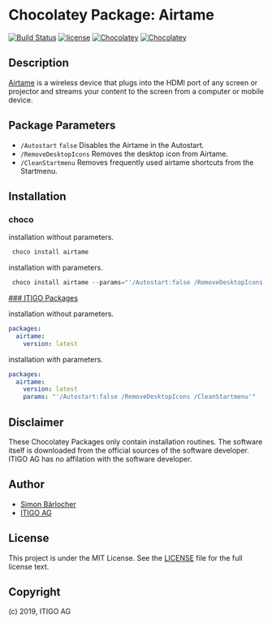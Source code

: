 # Chocolatey Package: Airtame

[![Build Status](https://img.shields.io/travis/itigoag/chocolatey.airtame?style=flat-square)](https://travis-ci.org/itigoag/chocolatey.airtame) [![license](https://img.shields.io/github/license/mashape/apistatus.svg?style=popout-square)](licence) [![Chocolatey](https://img.shields.io/chocolatey/v/airtame?label=package%20version)](https://chocolatey.org/packages/airtame) [![Chocolatey](https://img.shields.io/chocolatey/dt/airtame?label=package%20downloads&style=flat-square)](https://chocolatey.org/packages/airtame)

## Description

[Airtame](https://airtame.com/) is a wireless device that plugs into the HDMI port of any screen or projector and streams your content to the screen from a computer or mobile device.

## Package Parameters

- `/Autostart` `false` Disables the Airtame in the Autostart.
- `/RemoveDesktopIcons` Removes the desktop icon from Airtame.
- `/CleanStartmenu` Removes frequently used airtame shortcuts from the Startmenu.

## Installation

### choco

installation without parameters.

```ps1
 choco install airtame
```

installation with parameters.

```ps1
 choco install airtame --params="'/Autostart:false /RemoveDesktopIcons /CleanStartmenu'"
```

[### ITIGO Packages](https://github.com/itigoag/ansible.packages)

installation without parameters.

```yml
packages:
  airtame:
    version: latest
```

installation with parameters.

```yml
packages:
  airtame:
    version: latest
    params: "'/Autostart:false /RemoveDesktopIcons /CleanStartmenu'"
```

## Disclaimer

These Chocolatey Packages only contain installation routines. The software itself is downloaded from the official sources of the software developer. ITIGO AG has no affilation with the software developer.

## Author

- [Simon Bärlocher](https://sbaerlocher.ch)
- [ITIGO AG](https://www.itigo.ch)

## License

This project is under the MIT License. See the [LICENSE](LICENSE) file for the full license text.

## Copyright

(c) 2019, ITIGO AG
